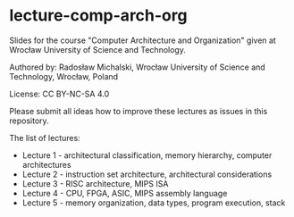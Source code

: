 # lecture-comp-arch-org

Slides for the course "Computer Architecture and Organization" given at Wrocław University of Science and Technology.

Authored by: Radosław Michalski, Wrocław University of Science and Technology, Wrocław, Poland

License: CC BY-NC-SA 4.0

Please submit all ideas how to improve these lectures as issues in this repository.

The list of lectures:
* Lecture 1 - architectural classification, memory hierarchy, computer architectures
* Lecture 2 - instruction set architecture, architectural considerations
* Lecture 3 - RISC architecture, MIPS ISA
* Lecture 4 - CPU, FPGA, ASIC, MIPS assembly language
* Lecture 5 - memory organization, data types, program execution, stack
